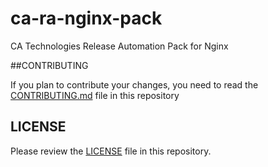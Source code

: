ca-ra-nginx-pack
================

CA Technologies Release Automation Pack for Nginx

##CONTRIBUTING

If you plan to contribute your changes, you need to read the [CONTRIBUTING.md](https://github.com/CA-ReleaseAutomation/ca-ra-nginx-pack/blob/master/CONTRIBUTING.md) file in this repository

## LICENSE

Please review the [LICENSE](https://github.com/CA-ReleaseAutomation/ca-ra-nginx-pack/blob/master/LICENSE) file in this repository.
